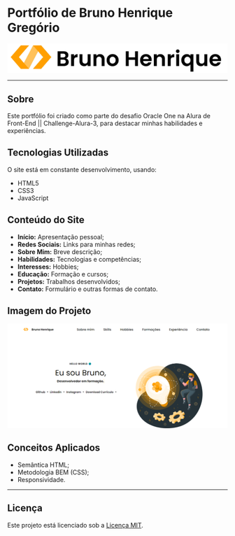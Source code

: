 # Portfólio de Bruno Henrique Gregório

![Imagem do projeto](/assets/Img/logoReadme.png)

---

## Sobre

Este portfólio foi criado como parte do desafio Oracle One na Alura de Front-End || Challenge-Alura-3, para destacar minhas habilidades e experiências.

## Tecnologias Utilizadas

O site está em constante desenvolvimento, usando:

- HTML5
- CSS3
- JavaScript

## Conteúdo do Site

- **Início:** Apresentação pessoal;
- **Redes Sociais:** Links para minhas redes;
- **Sobre Mim:** Breve descrição;
- **Habilidades:** Tecnologias e competências;
- **Interesses:** Hobbies;
- **Educação:** Formação e cursos;
- **Projetos:** Trabalhos desenvolvidos;
- **Contato:** Formulário e outras formas de contato.

## Imagem do Projeto

![Imagem do Projeto](/assets/Img/IMGSITE.png)

## Conceitos Aplicados

- Semântica HTML;
- Metodologia BEM (CSS);
- Responsividade.

---

## Licença

Este projeto está licenciado sob a [Licença MIT](./LICENSE).

